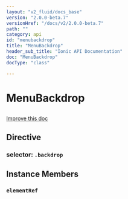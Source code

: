 ```yaml
---
layout: "v2_fluid/docs_base"
version: "2.0.0-beta.7"
versionHref: "/docs/v2/2.0.0-beta.7"
path: ""
category: api
id: "menubackdrop"
title: "MenuBackdrop"
header_sub_title: "Ionic API Documentation"
doc: "MenuBackdrop"
docType: "class"

---
```










<h1 class="api-title">
<a class="anchor" name="menu-backdrop" href="#menu-backdrop"></a>

MenuBackdrop






</h1>

<a class="improve-v2-docs" href="http://github.com/driftyco/ionic/edit/2.0//ionic/components/menu/menu.ts#L595">
Improve this doc
</a>








<h2><a class="anchor" name="Directive" href="#Directive"></a>Directive</h2>
<h3>selector: <code>.backdrop</code></h3>
<!-- @usage tag -->


<!-- @property tags -->



<!-- instance methods on the class -->

<h2><a class="anchor" name="instance-members" href="#instance-members"></a>Instance Members</h2>

<div id="elementRef"></div>

<h3>
<a class="anchor" name="elementRef" href="#elementRef"></a>
<code>elementRef</code>
  

</h3>










<!-- related link --><!-- end content block -->


<!-- end body block -->

